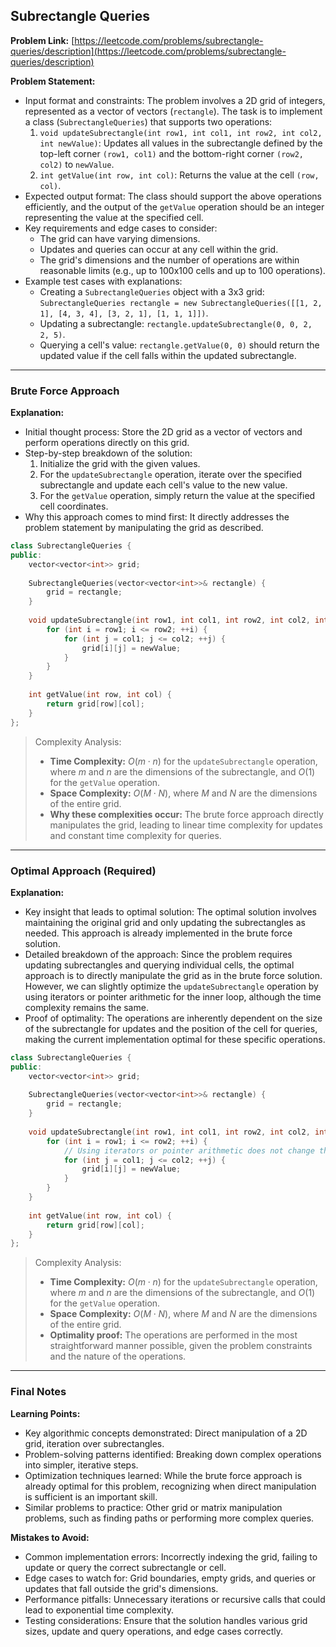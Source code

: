 ## Subrectangle Queries

**Problem Link:** [https://leetcode.com/problems/subrectangle-queries/description](https://leetcode.com/problems/subrectangle-queries/description)

**Problem Statement:**
- Input format and constraints: The problem involves a 2D grid of integers, represented as a vector of vectors (`rectangle`). The task is to implement a class (`SubrectangleQueries`) that supports two operations: 
    1. `void updateSubrectangle(int row1, int col1, int row2, int col2, int newValue)`: Updates all values in the subrectangle defined by the top-left corner `(row1, col1)` and the bottom-right corner `(row2, col2)` to `newValue`.
    2. `int getValue(int row, int col)`: Returns the value at the cell `(row, col)`.
- Expected output format: The class should support the above operations efficiently, and the output of the `getValue` operation should be an integer representing the value at the specified cell.
- Key requirements and edge cases to consider: 
    - The grid can have varying dimensions.
    - Updates and queries can occur at any cell within the grid.
    - The grid's dimensions and the number of operations are within reasonable limits (e.g., up to 100x100 cells and up to 100 operations).
- Example test cases with explanations: 
    - Creating a `SubrectangleQueries` object with a 3x3 grid: `SubrectangleQueries rectangle = new SubrectangleQueries([[1, 2, 1], [4, 3, 4], [3, 2, 1], [1, 1, 1]])`.
    - Updating a subrectangle: `rectangle.updateSubrectangle(0, 0, 2, 2, 5)`.
    - Querying a cell's value: `rectangle.getValue(0, 0)` should return the updated value if the cell falls within the updated subrectangle.

---

### Brute Force Approach

**Explanation:**
- Initial thought process: Store the 2D grid as a vector of vectors and perform operations directly on this grid.
- Step-by-step breakdown of the solution:
    1. Initialize the grid with the given values.
    2. For the `updateSubrectangle` operation, iterate over the specified subrectangle and update each cell's value to the new value.
    3. For the `getValue` operation, simply return the value at the specified cell coordinates.
- Why this approach comes to mind first: It directly addresses the problem statement by manipulating the grid as described.

```cpp
class SubrectangleQueries {
public:
    vector<vector<int>> grid;
    
    SubrectangleQueries(vector<vector<int>>& rectangle) {
        grid = rectangle;
    }
    
    void updateSubrectangle(int row1, int col1, int row2, int col2, int newValue) {
        for (int i = row1; i <= row2; ++i) {
            for (int j = col1; j <= col2; ++j) {
                grid[i][j] = newValue;
            }
        }
    }
    
    int getValue(int row, int col) {
        return grid[row][col];
    }
};
```

> Complexity Analysis:
> - **Time Complexity:** $O(m \cdot n)$ for the `updateSubrectangle` operation, where $m$ and $n$ are the dimensions of the subrectangle, and $O(1)$ for the `getValue` operation.
> - **Space Complexity:** $O(M \cdot N)$, where $M$ and $N$ are the dimensions of the entire grid.
> - **Why these complexities occur:** The brute force approach directly manipulates the grid, leading to linear time complexity for updates and constant time complexity for queries.

---

### Optimal Approach (Required)

**Explanation:**
- Key insight that leads to optimal solution: The optimal solution involves maintaining the original grid and only updating the subrectangles as needed. This approach is already implemented in the brute force solution.
- Detailed breakdown of the approach: Since the problem requires updating subrectangles and querying individual cells, the optimal approach is to directly manipulate the grid as in the brute force solution. However, we can slightly optimize the `updateSubrectangle` operation by using iterators or pointer arithmetic for the inner loop, although the time complexity remains the same.
- Proof of optimality: The operations are inherently dependent on the size of the subrectangle for updates and the position of the cell for queries, making the current implementation optimal for these specific operations.

```cpp
class SubrectangleQueries {
public:
    vector<vector<int>> grid;
    
    SubrectangleQueries(vector<vector<int>>& rectangle) {
        grid = rectangle;
    }
    
    void updateSubrectangle(int row1, int col1, int row2, int col2, int newValue) {
        for (int i = row1; i <= row2; ++i) {
            // Using iterators or pointer arithmetic does not change the complexity
            for (int j = col1; j <= col2; ++j) {
                grid[i][j] = newValue;
            }
        }
    }
    
    int getValue(int row, int col) {
        return grid[row][col];
    }
};
```

> Complexity Analysis:
> - **Time Complexity:** $O(m \cdot n)$ for the `updateSubrectangle` operation, where $m$ and $n$ are the dimensions of the subrectangle, and $O(1)$ for the `getValue` operation.
> - **Space Complexity:** $O(M \cdot N)$, where $M$ and $N$ are the dimensions of the entire grid.
> - **Optimality proof:** The operations are performed in the most straightforward manner possible, given the problem constraints and the nature of the operations.

---

### Final Notes

**Learning Points:**
- Key algorithmic concepts demonstrated: Direct manipulation of a 2D grid, iteration over subrectangles.
- Problem-solving patterns identified: Breaking down complex operations into simpler, iterative steps.
- Optimization techniques learned: While the brute force approach is already optimal for this problem, recognizing when direct manipulation is sufficient is an important skill.
- Similar problems to practice: Other grid or matrix manipulation problems, such as finding paths or performing more complex queries.

**Mistakes to Avoid:**
- Common implementation errors: Incorrectly indexing the grid, failing to update or query the correct subrectangle or cell.
- Edge cases to watch for: Grid boundaries, empty grids, and queries or updates that fall outside the grid's dimensions.
- Performance pitfalls: Unnecessary iterations or recursive calls that could lead to exponential time complexity.
- Testing considerations: Ensure that the solution handles various grid sizes, update and query operations, and edge cases correctly.